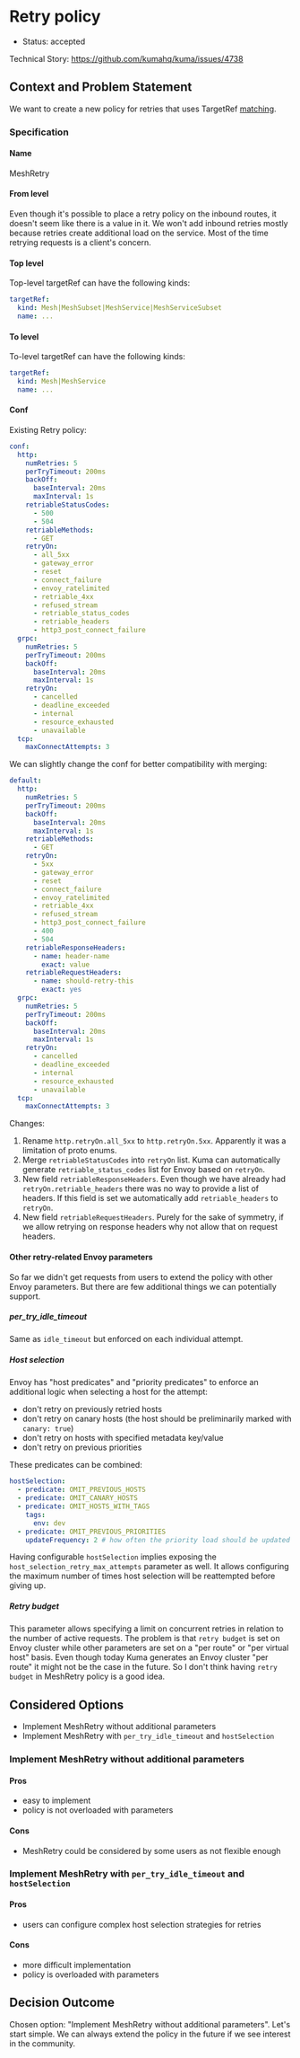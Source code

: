 # Retry policy

* Status: accepted

Technical Story: https://github.com/kumahq/kuma/issues/4738

## Context and Problem Statement

We want to create a new policy for retries that uses TargetRef [matching](https://github.com/kumahq/kuma/blob/22c157d4adac7f518b1b49939c7e9ea4d2a1876c/docs/madr/decisions/005-policy-matching.md).

### Specification 

#### Name

MeshRetry

#### From level

Even though it's possible to place a retry policy on the inbound routes, 
it doesn't seem like there is a value in it.
We won't add inbound retries mostly because retries create additional load on the service.
Most of the time retrying requests is a client's concern.

#### Top level

Top-level targetRef can have the following kinds:

```yaml
targetRef:
  kind: Mesh|MeshSubset|MeshService|MeshServiceSubset
  name: ...
```

#### To level

To-level targetRef can have the following kinds:

```yaml
targetRef:
  kind: Mesh|MeshService
  name: ...
```

#### Conf

Existing Retry policy:

```yaml
conf:
  http:
    numRetries: 5
    perTryTimeout: 200ms
    backOff:
      baseInterval: 20ms
      maxInterval: 1s
    retriableStatusCodes:
      - 500
      - 504
    retriableMethods:
      - GET
    retryOn:
      - all_5xx
      - gateway_error
      - reset
      - connect_failure
      - envoy_ratelimited
      - retriable_4xx
      - refused_stream
      - retriable_status_codes
      - retriable_headers
      - http3_post_connect_failure
  grpc:
    numRetries: 5
    perTryTimeout: 200ms
    backOff:
      baseInterval: 20ms
      maxInterval: 1s
    retryOn:
      - cancelled
      - deadline_exceeded
      - internal
      - resource_exhausted
      - unavailable
  tcp:
    maxConnectAttempts: 3
```

We can slightly change the conf for better compatibility with merging:

```yaml
default:
  http:
    numRetries: 5
    perTryTimeout: 200ms
    backOff:
      baseInterval: 20ms
      maxInterval: 1s
    retriableMethods:
      - GET
    retryOn:
      - 5xx
      - gateway_error
      - reset
      - connect_failure
      - envoy_ratelimited
      - retriable_4xx
      - refused_stream
      - http3_post_connect_failure
      - 400
      - 504
    retriableResponseHeaders:
      - name: header-name
        exact: value
    retriableRequestHeaders:
      - name: should-retry-this
        exact: yes
  grpc:
    numRetries: 5
    perTryTimeout: 200ms
    backOff:
      baseInterval: 20ms
      maxInterval: 1s
    retryOn:
      - cancelled
      - deadline_exceeded
      - internal
      - resource_exhausted
      - unavailable
  tcp:
    maxConnectAttempts: 3
```

Changes:

1. Rename `http.retryOn.all_5xx` to `http.retryOn.5xx`. Apparently it was a limitation of proto enums.
2. Merge `retriableStatusCodes` into `retryOn` list. 
Kuma can automatically generate `retriable_status_codes` list for Envoy based on `retryOn`.
3. New field `retriableResponseHeaders`. Even though we have already had `retryOn.retriable_headers` 
there was no way to provide a list of headers. 
If this field is set we automatically add `retriable_headers` to `retryOn`.
4. New field `retriableRequestHeaders`. Purely for the sake of symmetry, 
if we allow retrying on response headers why not allow that on request headers. 

#### Other retry-related Envoy parameters

So far we didn't get requests from users to extend the policy with other Envoy parameters.
But there are few additional things we can potentially support.

##### per_try_idle_timeout

Same as `idle_timeout` but enforced on each individual attempt.

##### Host selection

Envoy has "host predicates" and "priority predicates" to enforce an additional logic 
when selecting a host for the attempt:

* don't retry on previously retried hosts
* don't retry on canary hosts (the host should be preliminarily marked with `canary: true`)
* don't retry on hosts with specified metadata key/value
* don't retry on previous priorities

These predicates can be combined:

```yaml
hostSelection:
  - predicate: OMIT_PREVIOUS_HOSTS
  - predicate: OMIT_CANARY_HOSTS
  - predicate: OMIT_HOSTS_WITH_TAGS
    tags:
      env: dev
  - predicate: OMIT_PREVIOUS_PRIORITIES
    updateFrequency: 2 # how often the priority load should be updated based on previously attempted priorities                                                                                             
```

Having configurable `hostSelection` implies exposing the `host_selection_retry_max_attempts` parameter as well.
It allows configuring the maximum number of times host selection will be reattempted before giving up.

##### Retry budget

This parameter allows specifying a limit on concurrent retries in relation to the number of active requests.
The problem is that `retry budget` is set on Envoy cluster 
while other parameters are set on a "per route" or "per virtual host" basis.
Even though today Kuma generates an Envoy cluster "per route" it might not be the case in the future.
So I don't think having `retry budget` in MeshRetry policy is a good idea.

## Considered Options

* Implement MeshRetry without additional parameters
* Implement MeshRetry with `per_try_idle_timeout` and `hostSelection`

### Implement MeshRetry without additional parameters

#### Pros

* easy to implement
* policy is not overloaded with parameters

#### Cons

* MeshRetry could be considered by some users as not flexible enough 

### Implement MeshRetry with `per_try_idle_timeout` and `hostSelection`

#### Pros

* users can configure complex host selection strategies for retries

#### Cons

* more difficult implementation
* policy is overloaded with parameters

## Decision Outcome

Chosen option: "Implement MeshRetry without additional parameters". 
Let's start simple. 
We can always extend the policy in the future if we see interest in the community. 